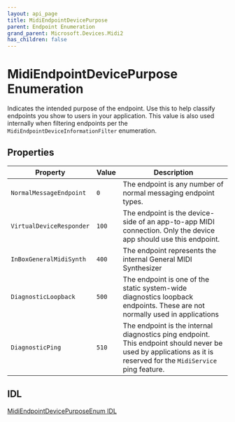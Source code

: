 ```yaml
---
layout: api_page
title: MidiEndpointDevicePurpose
parent: Endpoint Enumeration
grand_parent: Microsoft.Devices.Midi2
has_children: false
---
```


# MidiEndpointDevicePurpose Enumeration

Indicates the intended purpose of the endpoint. Use this to help classify endpoints you show to users in your application. This value is also used internally when filtering endpoints per the `MidiEndpointDeviceInformationFilter` enumeration.

## Properties

| Property | Value | Description |
| --------------- | ---------- | ----------- |
| `NormalMessageEndpoint` | `0` | The endpoint is any number of normal messaging endpoint types. |
| `VirtualDeviceResponder` | `100` | The endpoint is the device-side of an app-to-app MIDI connection. Only the device app should use this endpoint. |
| `InBoxGeneralMidiSynth` | `400` | The endpoint represents the internal General MIDI Synthesizer  |
| `DiagnosticLoopback` | `500` | The endpoint is one of the static system-wide diagnostics loopback endpoints. These are not normally used in applications  |
| `DiagnosticPing` | `510` | The endpoint is the internal diagnostics ping endpoint. This endpoint should never be used by applications as it is reserved for the `MidiService` ping feature.  |

## IDL

[MidiEndpointDevicePurposeEnum IDL](https://github.com/microsoft/MIDI/blob/main/src/app-sdk/winrt-core/MidiEndpointDevicePurposeEnum.idl)

